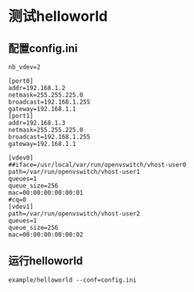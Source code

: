 # 测试helloworld

## 配置config.ini

```shell
nb_vdev=2
```

```shell
[port0]
addr=192.168.1.2
netmask=255.255.225.0
broadcast=192.168.1.255
gateway=192.168.1.1
[port1]
addr=192.168.1.3
netmask=255.255.225.0
broadcast=192.168.1.255
gateway=192.168.1.1
```

```shell
[vdev0]
##iface=/usr/local/var/run/openvswitch/vhost-user0
path=/var/run/openvswitch/vhost-user1
queues=1
queue_size=256
mac=00:00:00:00:00:01
#cq=0
[vdev1]
path=/var/run/openvswitch/vhost-user2
queues=1
queue_size=256
mac=00:00:00:00:00:02
```

## 运行helloworld

```shell
example/helloworld --conf=config.ini
```
